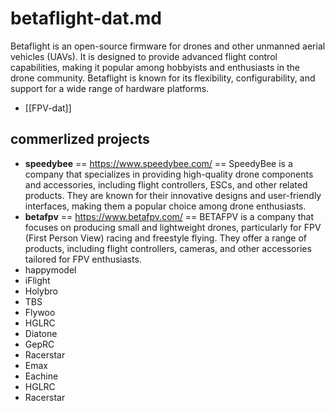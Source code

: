 

# betaflight-dat.md

Betaflight is an open-source firmware for drones and other unmanned aerial vehicles (UAVs). It is designed to provide advanced flight control capabilities, making it popular among hobbyists and enthusiasts in the drone community. Betaflight is known for its flexibility, configurability, and support for a wide range of hardware platforms.

- [[FPV-dat]]





## commerlized projects 

- **speedybee** == https://www.speedybee.com/ == SpeedyBee is a company that specializes in providing high-quality drone components and accessories, including flight controllers, ESCs, and other related products. They are known for their innovative designs and user-friendly interfaces, making them a popular choice among drone enthusiasts.
- **betafpv** == https://www.betafpv.com/ == BETAFPV is a company that focuses on producing small and lightweight drones, particularly for FPV (First Person View) racing and freestyle flying. They offer a range of products, including flight controllers, cameras, and other accessories tailored for FPV enthusiasts.
- happymodel
- iFlight
- Holybro
- TBS
- Flywoo
- HGLRC
- Diatone
- GepRC
- Racerstar
- Emax
- Eachine
- HGLRC
- Racerstar


